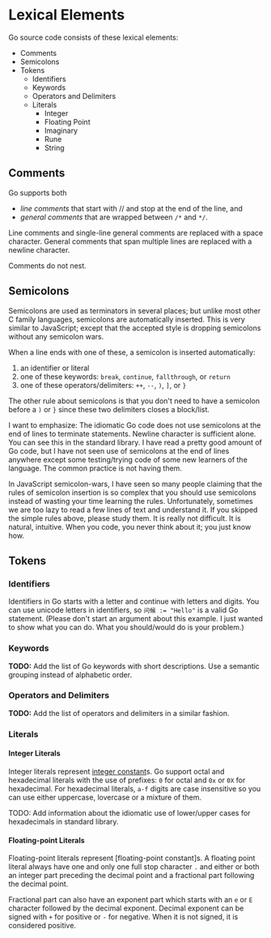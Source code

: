 # Lexical Elements

Go source code consists of these lexical elements:
- Comments
- Semicolons
- Tokens
  - Identifiers
  - Keywords
  - Operators and Delimiters
  - Literals
      - Integer
      - Floating Point
      - Imaginary
      - Rune
      - String

## Comments

Go supports both
- *line comments* that start with // and stop at the end of the line, and
- *general comments* that are wrapped between `/*` and `*/`.

Line comments and single-line general comments are replaced with a space
character. General comments that span multiple lines are replaced with a newline
character.

Comments do not nest.

## Semicolons

Semicolons are used as terminators in several places; but unlike most other C
family languages, semicolons are automatically inserted. This is very similar to
JavaScript; except that the accepted style is dropping semicolons without any
semicolon wars.

When a line ends with one of these, a semicolon is inserted automatically:

1. an identifier or literal
2. one of these keywords: `break`, `continue`, `fallthrough`, or `return`
3. one of these operators/delimiters: `++`, `--`, `)`, `]`, or `}`

The other rule about semicolons is that you don't need to have a semicolon
before a `)` or `}` since these two delimiters closes a block/list.

I want to emphasize: The idiomatic Go code does not use semicolons at the end of
lines to terminate statements. Newline character is sufficient alone. You can
see this in the standard library. I have read a pretty good amount of Go code,
but I have not seen use of semicolons at the end of lines anywhere except some
testing/trying code of some new learners of the language. The common practice is
not having them.

In JavaScript semicolon-wars, I have seen so many people claiming that the rules
of semicolon insertion is so complex that you should use semicolons instead of
wasting your time learning the rules. Unfortunately, sometimes we are too lazy
to read a few lines of text and understand it. If you skipped the simple rules
above, please study them. It is really not difficult. It is natural, intuitive.
When you code, you never think about it; you just know how.

## Tokens

### Identifiers

Identifiers in Go starts with a letter and continue with letters and digits. You
can use unicode letters in identifiers, so `问候 := "Hello"` is a valid Go
statement. (Please don't start an argument about this example. I just wanted to
show what you can do. What you should/would do is your problem.)

### Keywords

**TODO:** Add the list of Go keywords with short descriptions. Use a semantic
grouping instead of alphabetic order.

### Operators and Delimiters

**TODO:** Add the list of operators and delimiters in a similar fashion.

### Literals

#### Integer Literals

Integer literals represent [integer constant](#)s. Go support octal and hexadecimal
literals with the use of prefixes: `0` for octal and `0x` or `0X` for
hexadecimal. For hexadecimal literals, `a-f` digits are case insensitive so you
can use either uppercase, lovercase or a mixture of them.

TODO: Add information about the idiomatic use of lower/upper cases for
hexadecimals in standard library.

#### Floating-point Literals

Floating-point literals represent [floating-point constant]s. A floating point
literal always have one and only one full stop character `.` and either or both
an integer part preceding the decimal point and a fractional part following the
decimal point.

Fractional part can also have an exponent part which starts with an `e` or `E`
character followed by the decimal exponent. Decimal exponent can be signed with
`+` for positive or `-` for negative. When it is not signed, it is considered
positive.